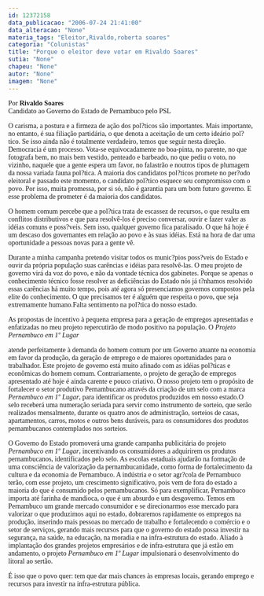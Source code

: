 ```yaml
---
id: 12372158
data_publicacao: "2006-07-24 21:41:00"
data_alteracao: "None"
materia_tags: "Eleitor,Rivaldo,roberta soares"
categoria: "Colunistas"
title: "Porque o eleitor deve votar em Rivaldo Soares"
sutia: "None"
chapeu: "None"
autor: "None"
imagem: "None"
---
```

<p><P align=left><FONT face=Verdana>Por <STRONG>Rivaldo Soares</STRONG><BR></FONT><FONT face=Verdana>Candidato ao Governo do Estado de Pernambuco pelo PSL</FONT></P></p>
<p><P align=left><FONT face=Verdana></FONT></P></p>
<p><P align=left><FONT face=Verdana>O carisma, a postura e a firmeza de ação dos pol?ticos são importantes. Mais importante, no entanto, é sua filiação partidária, o que denota a aceitação de um certo ideário pol?tico. Se isso ainda não é totalmente verdadeiro, temos que seguir nesta direção. Democracia é um processo. Vota-se equivocadamente no boa-pinta, no parente, no que fotografa bem, no mais bem vestido, penteado e barbeado, no que pediu o voto, no vizinho, naquele que a gente espera um favor, no falastrão e noutros tipos de plumagem da nossa variada fauna pol?tica. A maioria dos candidatos pol?ticos promete no per?odo eleitoral e passado este momento, o candidato pol?tico esquece seu compromisso com o povo. Por isso, muita promessa, por si só, não é garantia para um bom futuro governo. E esse problema de prometer é da maioria dos candidatos.</FONT></P></p>
<p><P align=left><FONT face=Verdana>O homem comum percebe que a pol?tica trata de escassez de recursos, o que resulta em conflitos distributivos e que para resolvê-los é preciso conversar, ouvir e fazer valer as idéias comuns e poss?veis. Sem isso, qualquer governo fica paralisado. O que há hoje é um descaso dos governantes em relação ao povo e às suas idéias. Está na hora de dar uma oportunidade a pessoas novas para a gente vê.</FONT></P></p>
<p><P align=left><FONT face=Verdana>Durante a minha campanha pretendo visitar todos os munic?pios poss?veis do Estado e ouvir da própria população suas carências e idéias para resolvê-las. O meu projeto de governo virá da voz do povo, e não da vontade técnica dos gabinetes. Porque se apenas o conhecimento técnico fosse resolver as deficiências do Estado nós já t?nhamos resolvido essas carências há muito tempo, pois até agora só presenciamos governos compostos pela elite do conhecimento. O que precisamos ter é alguém que respeita o povo, que seja extremamente humano.Falta sentimento na pol?tica do nosso estado.</FONT></P></p>
<p><P align=left><FONT face=Verdana>As propostas de incentivo à pequena empresa para a geração de empregos apresentadas e enfatizadas no meu projeto repercutirão de modo positivo na população. O <I>Projeto Pernambuco em 1º Lugar</I></p>
<p> atende perfeitamente à demanda do homem comum por um Governo atuante na economia em favor da produção, da geração de emprego e de maiores oportunidades para o trabalhador. Este projeto de governo está muito afinado com as idéias pol?ticas e econômicas do homem comum. Contrariamente, o projeto de geração de empregos apresentado até hoje é ainda carente e pouco criativo. O nosso projeto tem o propósito de fortalecer o setor produtivo Pernambucano através da criação de um selo com a marca <I>Pernambuco em 1º Lugar</I>, para identificar os produtos produzidos em nosso estado.O selo receberá uma numeração seriada para servir como instrumento de sorteio, que serão realizados mensalmente, durante os quatro anos de administração, sorteios de casas, apartamentos, carros, motos e outros bens duráveis, para os consumidores dos produtos pernambucanos contemplados nos sorteios. </FONT></P></p>
<p><P align=left><FONT face=Verdana>O Governo do Estado promoverá uma grande campanha publicitária do projeto <I>Pernambuco em 1º Lugar</I>, incentivando os consumidores a adquirirem os produtos pernambucanos, identificados pelo selo. As escolas estaduais ajudarão na formação de uma consciência de valorização da pernambucanidade, como forma de fortalecimento da cultura e da economia de Pernambuco. A indústria e o setor agr?cola de Pernambuco terão, com esse projeto, um crescimento significativo, pois vem de fora do estado a maioria do que é consumido pelos pernambucanos. Só para exemplificar, Pernambuco importa até farinha de mandioca, o que é um absurdo e um desgoverno. Temos em Pernambuco um grande mercado consumidor e se direcionarmos esse mercado para valorizar o que produzimos aqui no estado, dobraremos rapidamente os empregos na produção, inserindo mais pessoas no mercado de trabalho e fortalecendo o comércio e o setor de serviços, gerando mais recursos para que o governo do estado possa investir na segurança, na saúde, na educação, na moradia e na infra-estrutura do estado. Aliado à implantação dos grandes projetos empresários e de infra-estrutura que já estão em andamento, o projeto <I>Pernambuco em 1º Lugar</I> impulsionará o desenvolvimento do litoral ao sertão.</FONT></P></p>
<p><P align=left><FONT face=Verdana>É isso que o povo quer: tem que dar mais chances às empresas locais, gerando emprego e recursos para investir na infra-estrutura pública.</FONT></P> </p>
